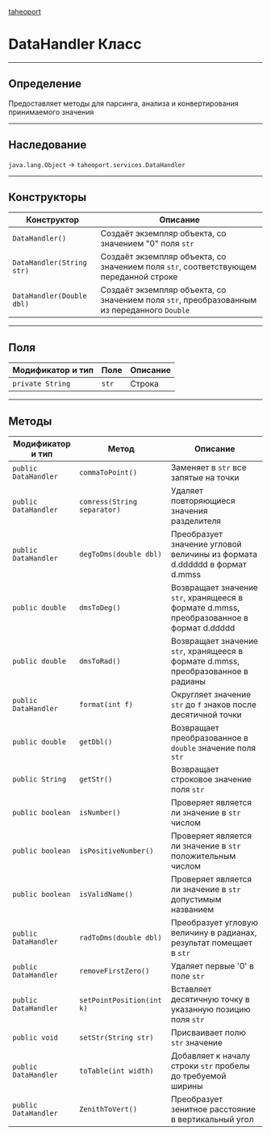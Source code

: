 
[taheoport](https://github.com/AndrewNizovkin/Taheoport/blob/main/README.md)

# DataHandler Класс

---

## Определение

Предоставляет методы для парсинга, анализа и конвертирования принимаемого значения

---

## Наследование

`java.lang.Object` -> `taheoport.services.DataHandler`

---

## Конструкторы

Конструктор | Описание
--- | ---
`DataHandler()`| Создаёт экземпляр объекта, со значением "0" поля `str` 
`DataHandler(String str)`| Создаёт экземпляр объекта, со значением поля `str`, соответствующем переданной строке
`DataHandler(Double dbl)`| Создаёт экземпляр объекта, со значением поля `str`, преобразованным из переданного `Double`

---

## Поля

Модификатор и тип | Поле | Описание
--- | ---|---
`private String` | `str` | Строка


---

## Методы

Модификатор и тип | Метод | Описание
--- | --- | ---
`public DataHandler` | `commaToPoint()` |  Заменяет в `str` все запятые на точки
`public DataHandler` | `comress(String separator)` |  Удаляет повторяющиеся значения разделителя
`public DataHandler` | `degToDms(double dbl)` |  Преобразует значение угловой величины из формата d.dddddd в формат d.mmss
`public double` | `dmsToDeg()` |  Возвращает значение `str`, хранящееся в формате d.mmss, преобразованное в  формат d.ddddd
`public double` | `dmsToRad()` |  Возвращает значение `str`, хранящееся в формате d.mmss, преобразованное в радианы
`public DataHandler` | `format(int f)` |  Округляет значение `str` до `f` знаков после десятичной точки
`public double` | `getDbl()` |  Возвращает преобразованное в `double` значение поля `str`
`public String` | `getStr()` |  Возвращает строковое значение поля `str`
`public boolean` | `isNumber()` |  Проверяет является ли значение в `str` числом
`public boolean` | `isPositiveNumber()` |  Проверяет является ли значение в `str` положительным числом
`public boolean` | `isValidName()` |  Проверяет является ли значение в `str` допустимым названием
`public DataHandler` | `radToDms(double dbl)` |  Преобразует угловую величину в радианах, результат помещает в `str`
`public DataHandler` | `removeFirstZero()` |  Удаляет первые '0' в поле `str`
`public DataHandler` | `setPointPosition(int k)` |  Вставляет десятичную точку в указанную позицию поля `str`
`public void` | `setStr(String str)` |  Присваивает полю `str` значение
`public DataHandler` | `toTable(int width)` |  Добавляет к началу строки `str` пробелы до требуемой ширины
`public DataHandler` | `ZenithToVert()` |  Преобразует зенитное расстояние в вертикальный угол





